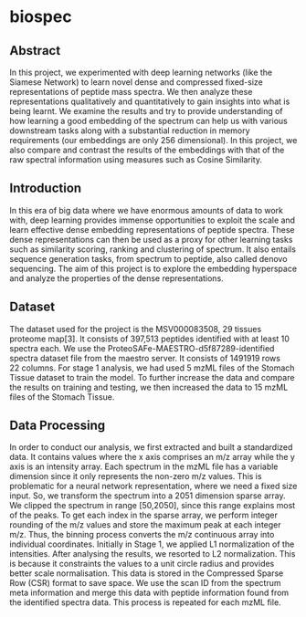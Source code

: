 # biospec
## Abstract
In this project, we experimented with deep learning networks (like the Siamese Network) to learn novel dense and compressed fixed-size representations of peptide mass spectra. We then analyze these representations qualitatively and quantitatively to gain insights into what is being learnt. We examine the results and try to provide understanding of how learning a good embedding of the spectrum can help us with various downstream tasks along with a substantial reduction in memory requirements (our embeddings are only 256 dimensional). In this project, we also compare and contrast the results of the embeddings with that of the raw spectral information using measures such as Cosine Similarity.

## Introduction
In this era of big data where we have enormous amounts of data to work with, deep learning provides immense opportunities to exploit the scale and learn effective dense embedding representations of peptide spectra. These dense representations can then be used as a proxy for other learning tasks such as similarity scoring, ranking and clustering of spectrum. It also entails sequence generation tasks, from spectrum to peptide, also called denovo sequencing. The aim of this project is to explore the embedding hyperspace and analyze the properties of the dense representations.

## Dataset
The dataset used for the project is the MSV000083508, 29 tissues proteome map[3]. It consists of 397,513 peptides identified with at least 10 spectra each. We use the ProteoSAFe-MAESTRO-d5f87289-identified spectra dataset file from the maestro server. It consists of 1491919 rows   22 columns. For stage 1 analysis, we had
used 5 mzML files of the Stomach Tissue dataset to train the model. To further increase the data and compare the results on training and testing, we then increased the data to 15 mzML files of the Stomach Tissue.

## Data Processing
In order to conduct our analysis, we first extracted and built a standardized data. It contains values where the x axis comprises an m/z array while the
y axis is an intensity array. Each spectrum in the mzML file has a variable dimension since it only represents the non-zero m/z values. This is problematic
for a neural network representation, where we need a fixed size input. So, we transform the spectrum into a 2051 dimension sparse array. We clipped the spectrum in range [50,2050], since this range explains most of the peaks. To get each index in the sparse array, we perform integer rounding of
the m/z values and store the maximum peak at each integer m/z. Thus, the binning process converts the m/z continuous array into individual coordinates.
Initially in Stage 1, we applied L1 normalization of the intensities. After analysing the results, we resorted to L2 normalization. This is because it constraints the values to a unit circle radius and provides better scale normalisation. This data is stored in the Compressed Sparse Row (CSR) format to save space. We use the scan ID from the spectrum meta information and merge this data with peptide information found from the identified spectra data. This process is repeated for each mzML file.



